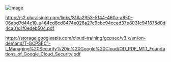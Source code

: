 ![image](https://github.com/user-attachments/assets/fec7d92d-516c-44f8-bf3a-f32563405e5b)


https://s2.pluralsight.com/links/816a2953-5144-460a-a850-06abd7d44c10_e464cd8cd8474e026a27c9cbc94cced37b8031c941675d0d4ca01d1f0edeb504.pdf


https://storage.googleapis.com/cloud-training/gcpsec/v3.x/en/on-demand/T-GCPSEC1-I_Managing%20Security%20in%20Google%20Cloud/OD_PDF_M1.1_Foundations_of_Google_Cloud_Security.pdf
